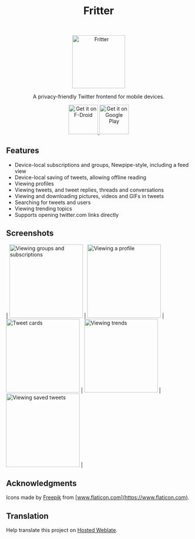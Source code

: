 <h1 align="center"> Fritter </h1> <br>
<p align="center">
  <a href="https://github.com/jonjomckay/fritter">
    <img alt="Fritter" title="Fritter" src="http://i.imgur.com/xmO9MTv.png" width="144">
  </a>
</p>

<p align="center">
  A privacy-friendly Twitter frontend for mobile devices.
</p>

<p align="center">
  <a href="https://f-droid.org/packages/com.jonjomckay.fritter/">
    <img src="https://fdroid.gitlab.io/artwork/badge/get-it-on.png"
       alt="Get it on F-Droid"
       height="80">
   </a>
   <a href="https://play.google.com/store/apps/details?id=com.jonjomckay.fritter">
     <img src="https://play.google.com/intl/en_us/badges/static/images/badges/en_badge_web_generic.png" 
       alt="Get it on Google Play"
       height="80">
   </a>
</p>

## Features

* Device-local subscriptions and groups, Newpipe-style, including a feed view
* Device-local saving of tweets, allowing offline reading
* Viewing profiles
* Viewing tweets, and tweet replies, threads and conversations
* Viewing and downloading pictures, videos and GIFs in tweets
* Searching for tweets and users
* Viewing trending topics
* Supports opening twitter.com links directly

## Screenshots

| <img alt="Viewing groups and subscriptions" src="fastlane/metadata/android/en-US/images/phoneScreenshots/1.jpg" width="200"/> | <img alt="Viewing a profile" src="fastlane/metadata/android/en-US/images/phoneScreenshots/2.jpg" width="200"/> | <img alt="Tweet cards" src="fastlane/metadata/android/en-US/images/phoneScreenshots/3.jpg" width="200"/> | <img alt="Viewing trends" src="fastlane/metadata/android/en-US/images/phoneScreenshots/4.jpg" width="200"/> | <img alt="Viewing saved tweets" src="fastlane/metadata/android/en-US/images/phoneScreenshots/5.jpg" width="200"/> |

## Acknowledgments

Icons made by [Freepik](https://www.freepik.com) from [www.flaticon.com](https://www.flaticon.com).

## Translation

Help translate this project on [Hosted Weblate](https://hosted.weblate.org/projects/fritter/).
